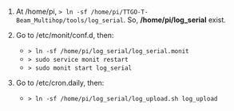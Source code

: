 1. At /home/pi, `> ln -sf /home/pi/TTGO-T-Beam_Multihop/tools/log_serial`.
  So, __/home/pi/log\_serial__ exist.

2. Go to /etc/monit/conf.d, then:
	- `> ln -sf /home/pi/log_serial/log_serial.monit`
	- `> sudo service monit restart`
	- `> sudo monit start log_serial`

3. Go to /etc/cron.daily, then:
	- `> ln -sf /home/pi/log_serial/log_upload.sh log_upload`

